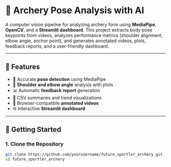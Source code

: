 # 🏹 Archery Pose Analysis with AI

A computer vision pipeline for analyzing archery form using **MediaPipe**, **OpenCV**, and a **Streamlit dashboard**. This project extracts body pose keypoints from videos, analyzes performance metrics (shoulder alignment, elbow angle, anchor point), and generates annotated videos, plots, feedback reports, and a user-friendly dashboard.


---

## 🔧 Features

- 🎯 Accurate **pose detection** using MediaPipe  
- 📐 **Shoulder and elbow angle** analysis with plots  
- 📊 Automatic **feedback report** generation  
- 📝 CSV summaries and trend visualizations  
- 🎥 Browser-compatible **annotated videos**  
- 🌐 Interactive **Streamlit dashboard**

---


## 🚀 Getting Started

### 1. Clone the Repository

```bash
git clone https://github.com/yourusername/future_sportler_archery.git
cd future_sportler_archery


